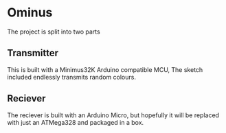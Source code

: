 Ominus
======

The project is split into two parts

Transmitter
-----------

This is built with a Minimus32K Arduino compatible MCU, The sketch included endlessly transmits random colours.

Reciever
--------

The reciever is built with an Arduino Micro, but hopefully it will be replaced with just an ATMega328 and packaged in a box.

